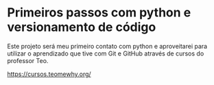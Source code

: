 # Primeiros passos com python e versionamento de código

Este projeto será meu primeiro contato com python e aproveitarei para utilizar o aprendizado que tive com Git e GitHub através de cursos do professor Teo.

https://cursos.teomewhy.org/